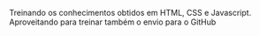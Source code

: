 Treinando os conhecimentos obtidos em HTML, CSS e Javascript. 
Aproveitando para treinar também o envio para o GitHub
